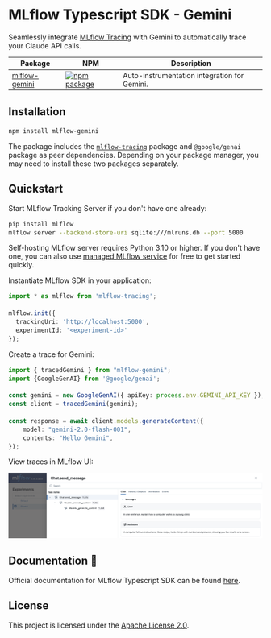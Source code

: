# MLflow Typescript SDK - Gemini

Seamlessly integrate [MLflow Tracing](https://github.com/mlflow/mlflow/tree/main/libs/typescript) with Gemini to automatically trace your Claude API calls.

| Package                | NPM                                                                                                                                               | Description                                     |
| ---------------------- | ------------------------------------------------------------------------------------------------------------------------------------------------- | ----------------------------------------------- |
| [mlflow-gemini](./) | [![npm package](https://img.shields.io/npm/v/mlflow-tracing-gemini?style=flat-square)](https://www.npmjs.com/package/mlflow-tracing-gemini) | Auto-instrumentation integration for Gemini. |

## Installation

```bash
npm install mlflow-gemini
```

The package includes the [`mlflow-tracing`](https://github.com/mlflow/mlflow/tree/main/libs/typescript) package and `@google/genai` package as peer dependencies. Depending on your package manager, you may need to install these two packages separately.

## Quickstart

Start MLflow Tracking Server if you don't have one already:

```bash
pip install mlflow
mlflow server --backend-store-uri sqlite:///mlruns.db --port 5000
```

Self-hosting MLflow server requires Python 3.10 or higher. If you don't have one, you can also use [managed MLflow service](https://mlflow.org/#get-started) for free to get started quickly.

Instantiate MLflow SDK in your application:

```typescript
import * as mlflow from 'mlflow-tracing';

mlflow.init({
  trackingUri: 'http://localhost:5000',
  experimentId: '<experiment-id>'
});
```

Create a trace for Gemini:

```typescript
import { tracedGemini } from "mlflow-gemini";
import {GoogleGenAI} from '@google/genai';

const gemini = new GoogleGenAI({ apiKey: process.env.GEMINI_API_KEY });
const client = tracedGemini(gemini);

const response = await client.models.generateContent({
    model: "gemini-2.0-flash-001",
    contents: "Hello Gemini",
});
```

View traces in MLflow UI:

![MLflow Tracing UI](https://github.com/mlflow/mlflow/blob/master/docs/static/images/llms/gemini/gemini-tracing.png?raw=True)

## Documentation 📘

Official documentation for MLflow Typescript SDK can be found [here](https://mlflow.org/docs/latest/genai/tracing/app-instrumentation/typescript-sdk).

## License

This project is licensed under the [Apache License 2.0](https://github.com/mlflow/mlflow/blob/master/LICENSE.txt).